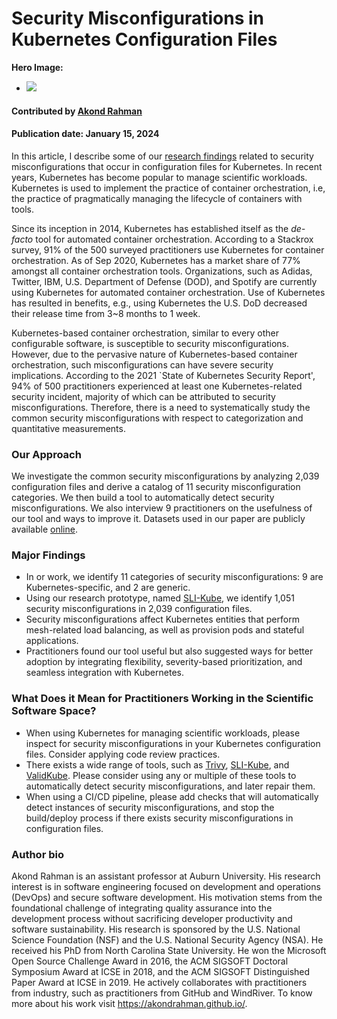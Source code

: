 # Security Misconfigurations in Kubernetes Configuration Files 

**Hero Image:**

 - <img src='../../images/k8s-misconfigs.png' />
 

#### Contributed by [Akond Rahman](https://github.com/akondrahman "Akond Rahman's GitHub Profile")

#### Publication date: January 15, 2024

In this article, I describe some of our [research findings](https://dl.acm.org/doi/10.1145/3579639) related to security misconfigurations that occur in configuration files for Kubernetes. In recent years, Kubernetes has become popular to manage scientific workloads. Kubernetes is used to implement the practice of container orchestration, i.e, the practice of pragmatically managing the lifecycle of containers with tools.   

Since its inception in 2014, Kubernetes has established itself as the *de-facto* tool for automated container orchestration. According to a Stackrox survey, 91% of the 500 surveyed practitioners use Kubernetes for container orchestration. As of Sep 2020, Kubernetes has a market share of 77% amongst all container orchestration tools. Organizations, such as Adidas, Twitter, IBM, U.S. Department of Defense (DOD), and Spotify are currently using Kubernetes for automated container orchestration. Use of Kubernetes has resulted in benefits, e.g., using Kubernetes the U.S. DoD decreased their release time from 3~8 months to 1 week.       

Kubernetes-based container orchestration, similar to every other configurable software, is susceptible to security misconfigurations. However, due to the pervasive nature of Kubernetes-based container orchestration, such misconfigurations can have severe security implications. According to the 2021 `State of Kubernetes Security Report', 94% of 500 practitioners experienced at least one Kubernetes-related security incident, majority of which can be attributed to security misconfigurations. Therefore, there is a need to systematically study the common security misconfigurations with respect to categorization and quantitative measurements. 

### Our Approach 

We investigate the common security misconfigurations by analyzing 2,039 configuration files and derive a catalog of 11 security misconfiguration categories. We then build a tool to automatically detect security misconfigurations. We also interview 9 practitioners on the usefulness of our tool and ways to improve it. Datasets used in our paper are publicly available [online](https://figshare.com/s/bced7c8353853a983cd7).  

### Major Findings 

- In or work, we identify 11 categories of security misconfigurations: 9 are Kubernetes-specific, and 2 are generic. 
- Using our research prototype, named [SLI-Kube](https://hub.docker.com/repository/docker/akondrahman/sli-kube/general), we identify 1,051 security misconfigurations in 2,039 configuration files.  
- Security misconfigurations affect Kubernetes entities that perform mesh-related load balancing, as well as provision pods and stateful applications. 
- Practitioners found our tool useful but also suggested ways for better adoption by integrating flexibility, severity-based prioritization, and seamless integration with Kubernetes. 

### What Does it Mean for Practitioners Working in the Scientific Software Space? 

- When using Kubernetes for managing scientific workloads, please inspect for security misconfigurations in your Kubernetes configuration files. Consider applying code review practices. 
- There exists a wide range of tools, such as [Trivy](https://trivy.dev/), [SLI-Kube](https://hub.docker.com/repository/docker/akondrahman/sli-kube/general), and [ValidKube](https://validkube.com/). Please consider using any or multiple of these tools to automatically detect security misconfigurations, and later repair them. 
- When using a CI/CD pipeline, please add checks that will automatically detect instances of security misconfigurations, and stop the build/deploy process if there exists security misconfigurations in configuration files.  

### Author bio

Akond Rahman is an assistant professor at Auburn University. His research interest is in software engineering focused on development and operations (DevOps) and secure software development. His motivation stems from the foundational challenge of integrating quality assurance into the development process without sacrificing developer productivity and software sustainability. His research is sponsored by the U.S. National Science Foundation (NSF) and the U.S. National Security Agency (NSA). He received his PhD from North Carolina State University. He won the Microsoft Open Source Challenge Award in 2016, the ACM SIGSOFT Doctoral Symposium Award at ICSE in 2018, and the ACM SIGSOFT Distinguished Paper Award at ICSE in 2019. He actively collaborates with practitioners from industry, such as practitioners from GitHub and WindRiver. To know more about his work visit https://akondrahman.github.io/.

<!---
Publish: yes
Topics: configuration and builds, development tools
Track: experience
--->
